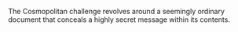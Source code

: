 The Cosmopolitan challenge revolves around a seemingly ordinary document that conceals a highly secret message within its contents.
